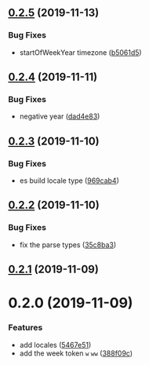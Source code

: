 ## [0.2.5](https://github.com/mengxiong10/date-format-parse/compare/v0.2.4...v0.2.5) (2019-11-13)


### Bug Fixes

* startOfWeekYear timezone ([b5061d5](https://github.com/mengxiong10/date-format-parse/commit/b5061d5f835f11132b3892ae363688315cb0564d))



## [0.2.4](https://github.com/mengxiong10/date-format-parse/compare/v0.2.3...v0.2.4) (2019-11-11)


### Bug Fixes

* negative year ([dad4e83](https://github.com/mengxiong10/date-format-parse/commit/dad4e833a885470e530f4d0165d0ed0de5b9d15e))



## [0.2.3](https://github.com/mengxiong10/date-format-parse/compare/v0.2.2...v0.2.3) (2019-11-10)


### Bug Fixes

* es build locale type ([969cab4](https://github.com/mengxiong10/date-format-parse/commit/969cab4056bc1b1b2cc6d7ddf3c6ca3d08a63033))



## [0.2.2](https://github.com/mengxiong10/date-format-parse/compare/v0.2.1...v0.2.2) (2019-11-10)


### Bug Fixes

* fix the parse types ([35c8ba3](https://github.com/mengxiong10/date-format-parse/commit/35c8ba31fe4b7aed28828236d7adda21d42ffe61))



## [0.2.1](https://github.com/mengxiong10/date-format-parse/compare/v0.2.0...v0.2.1) (2019-11-09)



# 0.2.0 (2019-11-09)

### Features

- add locales ([5467e51](https://github.com/mengxiong10/date-format-parse/commit/5467e5151f25c9bf055c0997ad8d346b6eb28c48))
- add the week token `w` `ww` ([388f09c](https://github.com/mengxiong10/date-format-parse/commit/388f09c2630805c4c107b09274d7148c5735079b))
